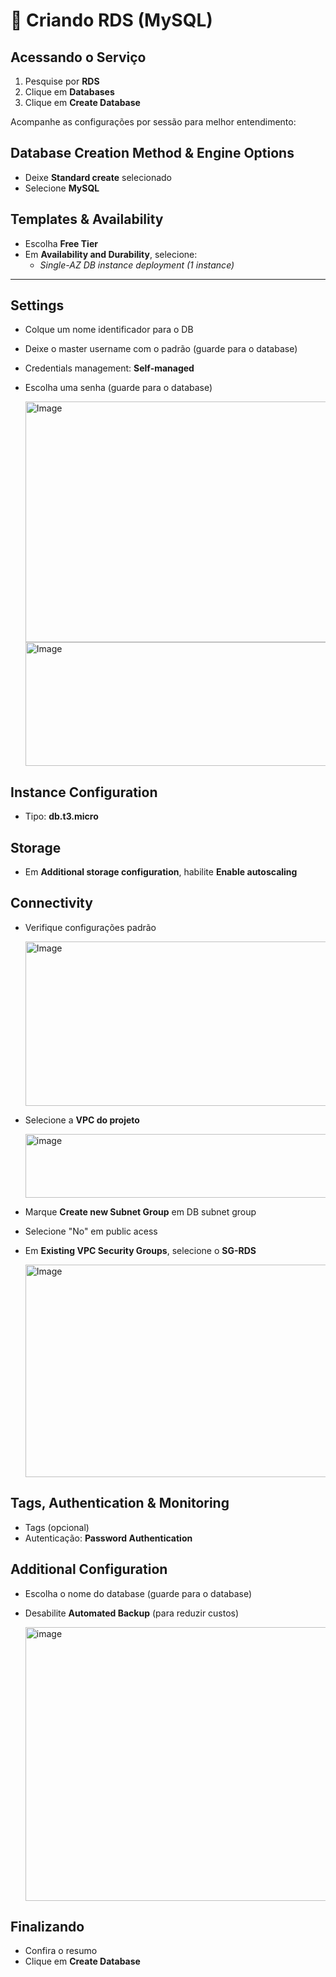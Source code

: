 # 💾 Criando RDS (MySQL)

## Acessando o Serviço

1. Pesquise por **RDS**  
2. Clique em **Databases**  
3. Clique em **Create Database**  

Acompanhe as configurações por sessão para melhor entendimento:

## Database Creation Method & Engine Options
- Deixe **Standard create** selecionado
- Selecione **MySQL**


## Templates & Availability
- Escolha **Free Tier** 
- Em **Availability and Durability**, selecione:  
  - *Single-AZ DB instance deployment (1 instance)*  
---

## Settings
- Colque um nome identificador para o DB  
- Deixe o master username com o padrão (guarde para o database)
- Credentials management: **Self-managed**  
- Escolha uma senha (guarde para o database)  

  <img width="635" height="385" alt="Image" src="https://github.com/user-attachments/assets/9151211b-a2a9-4212-acd3-39f863267559" />

  <img width="637" height="198" alt="Image" src="https://github.com/user-attachments/assets/dac03c97-87e0-4dd7-99cc-f8f728917b23" />


## Instance Configuration
- Tipo: **db.t3.micro**  


## Storage
- Em **Additional storage configuration**, habilite **Enable autoscaling**  


## Connectivity
- Verifique configurações padrão
  
  <img width="629" height="263" alt="Image" src="https://github.com/user-attachments/assets/b4a9b24b-844b-4946-9d3b-b54b1f9c05c8" />
  
- Selecione a **VPC do projeto**

    <img width="564" height="102" alt="image" src="https://github.com/user-attachments/assets/83fbeac9-d3fe-48b3-98fe-3a1deb68a7f2" />

- Marque **Create new Subnet Group** em DB subnet group

- Selecione "No" em public acess
    
- Em **Existing VPC Security Groups**, selecione o **SG-RDS**

    <img width="489" height="340" alt="Image" src="https://github.com/user-attachments/assets/bc49e569-317b-4cfe-b043-fffd98cb45ea" />


## Tags, Authentication & Monitoring
- Tags (opcional)  
- Autenticação: **Password Authentication**  
  

## Additional Configuration
- Escolha o nome do database (guarde para o database)  
- Desabilite **Automated Backup** (para reduzir custos)  

    <img width="686" height="438" alt="image" src="https://github.com/user-attachments/assets/bcfebfd9-debd-4089-bc47-ad90b37a9be8" />


## Finalizando
- Confira o resumo  
- Clique em **Create Database**  





















